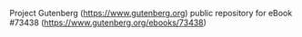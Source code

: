 Project Gutenberg (https://www.gutenberg.org) public repository for eBook #73438 (https://www.gutenberg.org/ebooks/73438)
